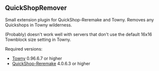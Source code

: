 ## QuickShopRemover

Small extension plugin for QuickShop-Reremake and Towny. Removes any Quickshops in Towny wilderness.

(Probably) doesn't work well with servers that don't use the default 16x16 Townblock size setting in Towny.

Required versions:
- [Towny](https://github.com/TownyAdvanced/Towny) 0.96.6.7 or higher
- [QuickShop-Reremake](https://github.com/Ghost-chu/QuickShop-Reremake) 4.0.6.3 or higher